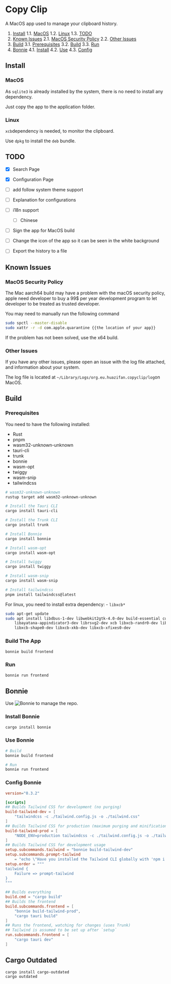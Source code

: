 # Copy Clip

A MacOS app used to manage your clipboard history.

<!-- vscode-markdown-toc -->

1. [Install](#install)
    1.1. [MacOS](#macos)
    1.2. [Linux](#linux)
    1.3. [TODO](#todo)
2. [Known Issues](#known-issues)
    2.1. [MacOS Security Policy](#macos-security-policy)
    2.2. [Other Issues](#other-issues)
3. [Build](#build)
    3.1. [Prerequisites](#prerequisites)
    3.2. [Build](#build-the-app)
    3.3. [Run](#run)
4. [Bonnie](#bonnie)
    4.1. [Install](#install-bonnie)
    4.2. [Use](#use-bonnie)
    4.3. [Config](#config-bonnie)

<!-- vscode-markdown-toc-config
    numbering=true
    autoSave=true
    /vscode-markdown-toc-config -->

<!-- /vscode-markdown-toc -->

## Install

### MacOS

As `sqlite3` is already installed by the system,
there is no need to install any dependency.

Just copy the app to the application folder.

### Linux

`xcb`dependency is needed, to monitor the clipboard.

Use `dpkg` to install the `deb` bundle.

## TODO

- [x] Search Page

- [x] Configuration Page

- [ ] add follow system theme support

- [ ] Explanation for configurations

- [ ] i18n support

  - [ ] Chinese

- [ ] Sign the app for MacOS build

- [ ] Change the icon of the app so it can be seen in the white background

- [ ] Export the history to a file

## Known Issues

### MacOS Security Policy

The Mac aarch64 build may have a problem with the macOS security policy,
apple need developer to buy a 99$ per year development program to
let developer to be treated as trusted developer.

You may need to manually run the following command

```bash
sudo spctl --master-disable
sudo xattr -r -d com.apple.quarantine {{the location of your app}}
```

If the problem has not been solved, use the x64 build.

### Other Issues

If you have any other issues, please open an issue with the log file attached,
and information about your system.

The log file is located at `~/Library/Logs/org.eu.huazifan.copyclip/log`on MacOS.

## Build

### Prerequisites

You need to have the following installed:

- Rust
- pnpm
- wasm32-unknown-unknown
- tauri-cli
- trunk
- bonnie
- wasm-opt
- twiggy
- wasm-snip
- tailwindcss

```bash
# wasm32-unknown-unknown
rustup target add wasm32-unknown-unknown

# Install the Tauri CLI
cargo install tauri-cli

# Install the Trunk CLI
cargo install trunk

# Install Bonnie
cargo install bonnie

# Install wasm-opt
cargo install wasm-opt

# Install twiggy
cargo install twiggy

# Install wasm-snip
cargo install wasm-snip

# Install tailwindcss
pnpm install tailwindcss@latest
```

For linux, you need to install extra dependency: - `libxcb*`

```bash
sudo apt-get update
sudo apt install libdbus-1-dev libwebkit2gtk-4.0-dev build-essential curl wget libssl-dev libgtk-3-dev \
    libayatana-appindicator3-dev librsvg2-dev xcb libxcb-randr0-dev libxcb-xtest0-dev libxcb-xinerama0-dev \
    libxcb-shape0-dev libxcb-xkb-dev libxcb-xfixes0-dev
```

### Build The App

```bash
bonnie build frontend
```

### Run

```bash
bonnie run frontend
```

## Bonnie

Use ![Bonnie](https://github.com/arctic-hen7/bonnie) to manage the repo.

### Install Bonnie

```bash
cargo install bonnie
```

### Use Bonnie

```bash
# Build
bonnie build frontend

# Run
bonnie run frontend
```

### Config Bonnie

```toml
version="0.3.2"

[scripts]
## Builds Tailwind CSS for development (no purging)
build-tailwind-dev = [
    "tailwindcss -c ./tailwind.config.js -o ./tailwind.css"
]
## Builds Tailwind CSS for production (maximum purging and minification)
build-tailwind-prod = [
    "NODE_ENV=production tailwindcss -c ./tailwind.config.js -o ./tailwind.css --minify"
]
## Builds Tailwind CSS for development usage
setup.subcommands.tailwind = "bonnie build-tailwind-dev"
setup.subcommands.prompt-tailwind 
    = "echo \"Have you installed the Tailwind CLI globally with 'npm i -g tailwindcss' or 'yarn global add tailwindcss'?\""
setup.order = """
tailwind {
    Failure => prompt-tailwind
}
"""

## Builds everything
build.cmd = "cargo build"
## Builds the frontend
build.subcommands.frontend = [
    "bonnie build-tailwind-prod",
    "cargo tauri build"
]
## Runs the frontend, watching for changes (uses Trunk)
## Tailwind is assumed to be set up after `setup`
run.subcommands.frontend = [
    "cargo tauri dev"
]
```

## Cargo Outdated

```bash
cargo install cargo-outdated
cargo outdated
```
